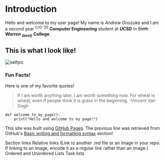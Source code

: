 # Introduction

Hello and welcome to my user page! My name is *Andrew Onozuka* and I am a second year <sup>C/O '25</sup> **Computer Engineering** student at ***UCSD*** in ~~Sixth~~ **_Warren_ <sub>(best)</sub> College**.

## This is what I look like!
![selfpic](photos/Ryo%20Onozuka2-8.jpg)

### Fun Facts!

Here is one of my favorite quotes!
>If I am worth anything later, I am worth something now. For wheat is wheat, even if people think it is grass in the beginning. -Vincent Van Gogh

```
def welcome_to_my_page():
    print("Hello and welcome to my page!")
```

This site was built using [GitHub Pages](https://pages.github.com/). The previous line was retrieved from GitHub's [Basic writing and formatting syntax](https://docs.github.com/en/get-started/writing-on-github/getting-started-with-writing-and-formatting-on-github/basic-writing-and-formatting-syntax) section!

Section links
Relative links (Link to another .md file or an image in your repo. If linking to an image, encode it as a regular link rather than an image.)
Ordered and Unordered Lists
Task lists